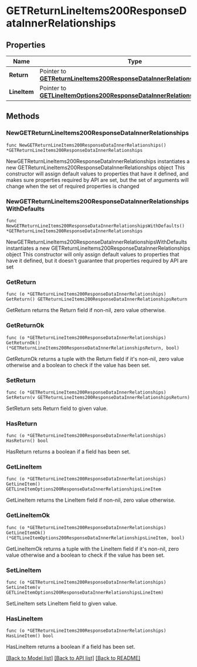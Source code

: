 # GETReturnLineItems200ResponseDataInnerRelationships

## Properties

Name | Type | Description | Notes
------------ | ------------- | ------------- | -------------
**Return** | Pointer to [**GETReturnLineItems200ResponseDataInnerRelationshipsReturn**](GETReturnLineItems200ResponseDataInnerRelationshipsReturn.md) |  | [optional] 
**LineItem** | Pointer to [**GETLineItemOptions200ResponseDataInnerRelationshipsLineItem**](GETLineItemOptions200ResponseDataInnerRelationshipsLineItem.md) |  | [optional] 

## Methods

### NewGETReturnLineItems200ResponseDataInnerRelationships

`func NewGETReturnLineItems200ResponseDataInnerRelationships() *GETReturnLineItems200ResponseDataInnerRelationships`

NewGETReturnLineItems200ResponseDataInnerRelationships instantiates a new GETReturnLineItems200ResponseDataInnerRelationships object
This constructor will assign default values to properties that have it defined,
and makes sure properties required by API are set, but the set of arguments
will change when the set of required properties is changed

### NewGETReturnLineItems200ResponseDataInnerRelationshipsWithDefaults

`func NewGETReturnLineItems200ResponseDataInnerRelationshipsWithDefaults() *GETReturnLineItems200ResponseDataInnerRelationships`

NewGETReturnLineItems200ResponseDataInnerRelationshipsWithDefaults instantiates a new GETReturnLineItems200ResponseDataInnerRelationships object
This constructor will only assign default values to properties that have it defined,
but it doesn't guarantee that properties required by API are set

### GetReturn

`func (o *GETReturnLineItems200ResponseDataInnerRelationships) GetReturn() GETReturnLineItems200ResponseDataInnerRelationshipsReturn`

GetReturn returns the Return field if non-nil, zero value otherwise.

### GetReturnOk

`func (o *GETReturnLineItems200ResponseDataInnerRelationships) GetReturnOk() (*GETReturnLineItems200ResponseDataInnerRelationshipsReturn, bool)`

GetReturnOk returns a tuple with the Return field if it's non-nil, zero value otherwise
and a boolean to check if the value has been set.

### SetReturn

`func (o *GETReturnLineItems200ResponseDataInnerRelationships) SetReturn(v GETReturnLineItems200ResponseDataInnerRelationshipsReturn)`

SetReturn sets Return field to given value.

### HasReturn

`func (o *GETReturnLineItems200ResponseDataInnerRelationships) HasReturn() bool`

HasReturn returns a boolean if a field has been set.

### GetLineItem

`func (o *GETReturnLineItems200ResponseDataInnerRelationships) GetLineItem() GETLineItemOptions200ResponseDataInnerRelationshipsLineItem`

GetLineItem returns the LineItem field if non-nil, zero value otherwise.

### GetLineItemOk

`func (o *GETReturnLineItems200ResponseDataInnerRelationships) GetLineItemOk() (*GETLineItemOptions200ResponseDataInnerRelationshipsLineItem, bool)`

GetLineItemOk returns a tuple with the LineItem field if it's non-nil, zero value otherwise
and a boolean to check if the value has been set.

### SetLineItem

`func (o *GETReturnLineItems200ResponseDataInnerRelationships) SetLineItem(v GETLineItemOptions200ResponseDataInnerRelationshipsLineItem)`

SetLineItem sets LineItem field to given value.

### HasLineItem

`func (o *GETReturnLineItems200ResponseDataInnerRelationships) HasLineItem() bool`

HasLineItem returns a boolean if a field has been set.


[[Back to Model list]](../README.md#documentation-for-models) [[Back to API list]](../README.md#documentation-for-api-endpoints) [[Back to README]](../README.md)


